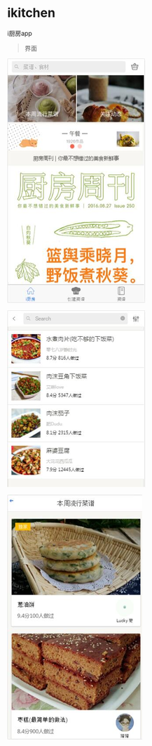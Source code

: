 # ikitchen
i厨房app
>界面

 ![image](https://github.com/zgfang1993/ikitchen/blob/master/readme/index.jpg)
 
 ![image](https://github.com/zgfang1993/ikitchen/blob/master/readme/menulist.jpg)
 
 ![image](https://github.com/zgfang1993/ikitchen/blob/master/readme/weekly.jpg)
